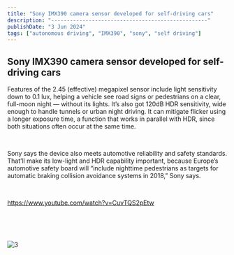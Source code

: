 ```yaml
---
title: "Sony IMX390 camera sensor developed for self-driving cars"
description: "--------------------------------------------------"
publishDate: "3 Jun 2024"
tags: ["autonomous driving", "IMX390", "sony", "self driving"]
---
```


## Sony IMX390 camera sensor developed for self-driving cars

Features of the 2.45 (effective) megapixel sensor include light sensitivity down to 0.1 lux, helping a vehicle see road signs or pedestrians on a clear, full-moon night — without its lights. It’s also got 120dB HDR sensitivity, wide enough to handle tunnels or urban night driving. It can mitigate flicker using a longer exposure time, a function that works in parallel with HDR, since both situations often occur at the same time.  

<br>

Sony says the device also meets automotive reliability and safety standards. That’ll make its low-light and HDR capability important, because Europe’s automotive safety board will “include nighttime pedestrians as targets for automatic braking collision avoidance systems in 2018,” Sony says.

<br>

https://www.youtube.com/watch?v=CuvTQS2pEtw

<br>
<br>
<br>


![3](@/assets/3.jpeg)